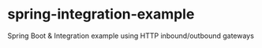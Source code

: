 # spring-integration-example
Spring Boot &amp; Integration example using HTTP inbound/outbound gateways
